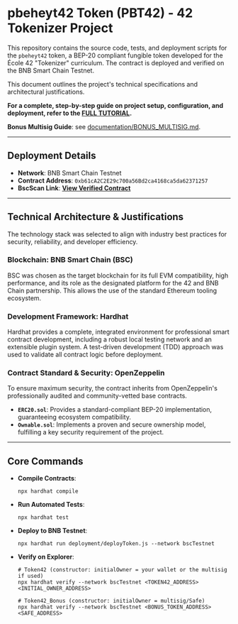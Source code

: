# pbeheyt42 Token (PBT42) - 42 Tokenizer Project

This repository contains the source code, tests, and deployment scripts for the `pbeheyt42` token, a BEP-20 compliant fungible token developed for the École 42 "Tokenizer" curriculum. The contract is deployed and verified on the BNB Smart Chain Testnet.

This document outlines the project's technical specifications and architectural justifications.

**For a complete, step-by-step guide on project setup, configuration, and deployment, refer to the [FULL TUTORIAL](documentation/TUTORIAL.md).**

**Bonus Multisig Guide**: see [documentation/BONUS_MULTISIG.md](documentation/BONUS_MULTISIG.md).

---

## Deployment Details

-   **Network**: BNB Smart Chain Testnet
-   **Contract Address**: `0xb61cA2C2E29c700a56Bd2ca4168ca5da62371257`
-   **BscScan Link**: [**View Verified Contract**](https://testnet.bscscan.com/address/0xb61cA2C2E29c700a56Bd2ca4168ca5da62371257)

---

## Technical Architecture & Justifications

The technology stack was selected to align with industry best practices for security, reliability, and developer efficiency.

### Blockchain: BNB Smart Chain (BSC)
BSC was chosen as the target blockchain for its full EVM compatibility, high performance, and its role as the designated platform for the 42 and BNB Chain partnership. This allows the use of the standard Ethereum tooling ecosystem.

### Development Framework: Hardhat
Hardhat provides a complete, integrated environment for professional smart contract development, including a robust local testing network and an extensible plugin system. A test-driven development (TDD) approach was used to validate all contract logic before deployment.

### Contract Standard & Security: OpenZeppelin
To ensure maximum security, the contract inherits from OpenZeppelin's professionally audited and community-vetted base contracts.
-   **`ERC20.sol`**: Provides a standard-compliant BEP-20 implementation, guaranteeing ecosystem compatibility.
-   **`Ownable.sol`**: Implements a proven and secure ownership model, fulfilling a key security requirement of the project.

---

## Core Commands

-   **Compile Contracts**:
    ```shell
    npx hardhat compile
    ```
-   **Run Automated Tests**:
    ```shell
    npx hardhat test
    ```
-   **Deploy to BNB Testnet**:
    ```
    npx hardhat run deployment/deployToken.js --network bscTestnet
    ```
-   **Verify on Explorer**:
    ```
    # Token42 (constructor: initialOwner = your wallet or the multisig if used)
    npx hardhat verify --network bscTestnet <TOKEN42_ADDRESS> <INITIAL_OWNER_ADDRESS>

    # Token42_Bonus (constructor: initialOwner = multisig/Safe)
    npx hardhat verify --network bscTestnet <BONUS_TOKEN_ADDRESS> <SAFE_ADDRESS>
    ```
